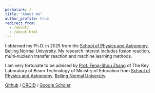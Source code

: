 ```yaml
---
permalink: /
title: "About me"
author_profile: true
redirect_from: 
  - /about/
  - /about.html
---
```



I obtained my Ph.D. in 2025 from the [School of Physics and Astronomy](https://physics.bnu.edu.cn/), [Beijing Normal University](https://www.bnu.edu.cn/). My research interest includes fusion reaction, multi-nucleon transfer reaction and machine learning methods.

I am very fortunate to be advised by [Prof. Feng-Shou Zhang](https://physicsfaculty.bnu.edu.cn/teacher/172/index.html) of The Key Laboratory of Beam Technology of Ministry of Education from [School of Physics and Astronomy](https://physics.bnu.edu.cn/), [Beijing Normal University](https://www.bnu.edu.cn/).


[Github](https://github.com/Ming-Hao-Zhang) / [ORCID](https://orcid.org/0009-0004-0777-7848) / [Google Scholar](https://scholar.google.com/citations?user=pcMFp34AAAAJ&hl=en&oi=ao)
